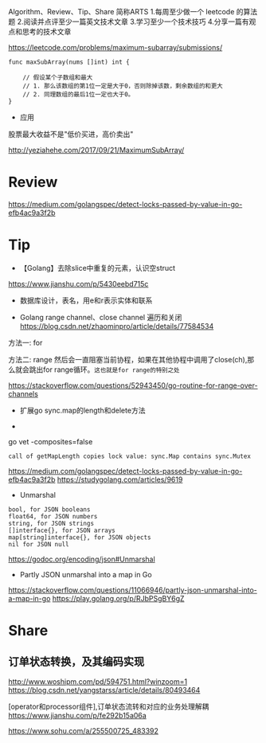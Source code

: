 Algorithm、Review、Tip、Share 简称ARTS 
1.每周至少做一个 leetcode 的算法题 2.阅读并点评至少一篇英文技术文章 3.学习至少一个技术技巧 4.分享一篇有观点和思考的技术文章


https://leetcode.com/problems/maximum-subarray/submissions/


```
func maxSubArray(nums []int) int {
    
    // 假设某个子数组和最大
    // 1. 那么该数组的第1位一定是大于0，否则除掉该数，剩余数组的和更大
    // 2. 同理数组的最后1位一定也大于0。
}
```

* 应用

股票最大收益不是"低价买进，高价卖出"

http://yeziahehe.com/2017/09/21/MaximumSubArray/

# Review
https://medium.com/golangspec/detect-locks-passed-by-value-in-go-efb4ac9a3f2b


# Tip

* 【Golang】去除slice中重复的元素，认识空struct

https://www.jianshu.com/p/5430eebd715c

* 数据库设计，表名，用e和r表示实体和联系

* Golang range channel、close channel 遍历和关闭
https://blog.csdn.net/zhaominpro/article/details/77584534

方法一: for

方法二: range
然后会一直阻塞当前协程，如果在其他协程中调用了close(ch),那么就会跳出for range循环。`这也就是for range的特别之处`

https://stackoverflow.com/questions/52943450/go-routine-for-range-over-channels

* 扩展go sync.map的length和delete方法


*
go vet -composites=false

`call of getMapLength copies lock value: sync.Map contains sync.Mutex`

https://medium.com/golangspec/detect-locks-passed-by-value-in-go-efb4ac9a3f2b
https://studygolang.com/articles/9619

* Unmarshal

```
bool, for JSON booleans
float64, for JSON numbers
string, for JSON strings
[]interface{}, for JSON arrays
map[string]interface{}, for JSON objects
nil for JSON null
```

https://godoc.org/encoding/json#Unmarshal

* Partly JSON unmarshal into a map in Go

https://stackoverflow.com/questions/11066946/partly-json-unmarshal-into-a-map-in-go
https://play.golang.org/p/RJbPSgBY6gZ

# Share

## 订单状态转换，及其编码实现

http://www.woshipm.com/pd/594751.html?winzoom=1
https://blog.csdn.net/yangstarss/article/details/80493464

[operator和processor组件],订单状态流转和对应的业务处理解耦
https://www.jianshu.com/p/fe292b15a06a

https://www.sohu.com/a/255500725_483392

